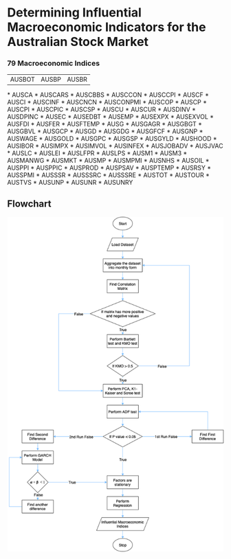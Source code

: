 # Determining Influential Macroeconomic Indicators for the Australian Stock Market

### 79 Macroeconomic Indices

<table align="center">
  <tr>
    <td> AUSBOT </td>
    <td> AUSBP </td>
    <td> AUSBR </td>
  </tr>
 </table>
* AUSCA 
* AUSCARS 
* AUSCBBS 
* AUSCCON 
* AUSCCPI 
* AUSCF 
* AUSCI 
* AUSCINF 
* AUSCNCN 
* AUSCONPMI 
* AUSCOP 
* AUSCP 
* AUSCPI 
* AUSCPIC 
* AUSCSP 
* AUSCU 
* AUSCUR 
* AUSDINV 
* AUSDPINC 
* AUSEC 
* AUSEDBT 
* AUSEMP 
* AUSEXPX 
* AUSEXVOL 
* AUSFDI 
* AUSFER 
* AUSFTEMP 
* AUSG 
* AUSGAGR 
* AUSGBGT 
* AUSGBVL 
* AUSGCP 
* AUSGD 
* AUSGDG 
* AUSGFCF 
* AUSGNP 
* AUSWAGE 
* AUSGOLD
* AUSGPC 
* AUSGSP 
* AUSGYLD 
* AUSHOOD 
* AUSIBOR 
* AUSIMPX 
* AUSIMVOL 
* AUSINFEX 
* AUSJOBADV 
* AUSJVAC 
* AUSLC 
* AUSLEI 
* AUSLFPR 
* AUSLPS 
* AUSM1 
* AUSM3 
* AUSMANWG 
* AUSMKT 
* AUSMP 
* AUSMPMI 
* AUSNHS 
* AUSOIL 
* AUSPPI 
* AUSPPIC 
* AUSPROD 
* AUSPSAV 
* AUSPTEMP 
* AUSRSY 
* AUSSPMI 
* AUSSSR 
* AUSSSRC 
* AUSSSRE 
* AUSTOT 
* AUSTOUR 
* AUSTVS 
* AUSUNP 
* AUSUNR 
* AUSUNRY


## Flowchart
<p align="center">
  <img src="flowcharts/Vaishu_Stocks_methodology_detail.drawio.png">
</p>

